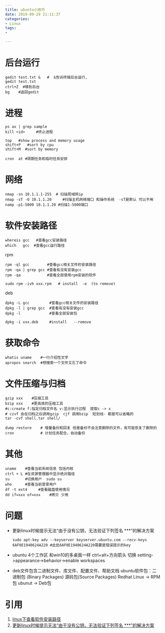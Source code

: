 ```yaml
---
title: ubuntu小技巧
date: 2019-09-29 21:11:37
categories:
- Linux
tags:
- 

---
```


# 后台运行
	gedit test.txt &   #  &告诉终端后台运行,
	gedit test.txt  
	ctrl+Z  #移到后台
	bg    #返回gedit
# 进程 
	ps ax | grep sample
	kill <id>     #终止进程

	top   #show process and memory usage
	shift+P   #sort by cpu
	shift+M  #sort by memory
	
	cron  at #周期任务和临时任务安排
# 网络
	nmap -sn 10.1.1.1-255  # 扫描局域网ip
	nmap -sT -O 10.1.1.20     #扫描主机网络端口 和操作系统  -sT是默认 可以不用
	namp -p1-5000 10.1.1.20 #扫描1-5000端口
	
# 软件安装路径
	whereis gcc   #查看gcc安装路径
	which   gcc  #查看gcc运行路径
rpm

	rpm -ql gcc        #查看gcc相关文件的安装路径
	rpm -qa | grep gcc #查看有没有安装gcc
	rpm -qa            #查看全部使用rpm安装的软件
	
	sudo rpm -ivh xxx.rpm   # install  -e  (to remove)
deb

    dpkg -L gcc         #查看gcc相关文件的安装路径
    dpkg -l | grep gcc  #查看有没有安装gcc
    dpkg -l             #查看全部安装包
    
    dpkg -i xxx.deb     #install   --remove
    
# 获取命令
    whatis uname    #一行介绍性文字
    apropos search  #想搜索一个文件又忘了命令  
    
# 文件压缩与归档

    gzip xxx    #压缩工具
    bzip xxx    #更高效的压缩工具
    #c:create f:指定归档文件名 v:显示执行过程  提取c -> x
    # czvf 会在归档之后调用gzip  cjf 调用bzip  短划线- 都是可以省略的
    tar -cvf shell.tar shell/   
    
    dump restore    # 增量备份和回复 但是备份不会注意删除的文件，有可能恢复了删除的
    cron            # 计划任务配合，自动备份          
# 其他
	uname    #查看当前系统信息 包括内核
	ctrl + L #在资源管理器中显示绝对路径
	su       #切换用户  sudo su
	who      #查看当前登录用户
	df -t ext4     #查看磁盘使用情况
	dd if=xxx of=xxx    #拷贝 少用
	
	
	
	
	
# 问题
- 更新linux时候提示无法“由于没有公钥，无法验证下列签名 ***”的解决方案

      sudo apt-key adv --keyserver keyserver.ubuntu.com --recv-keys 6AF0E1940624A220 #此处6AF0E1940624A220需要是错误提示的key  
	
- ubuntu 4个工作区 和win10的多桌面一样 ctrl+alt+方向箭头 切换 setting->appearance->behavior->enable workspaces

- deb文件包含二进制文件、库文件、配置文件、帮助文档
ubuntu软件包：二进制包 (Binary Packages)   源码包(Source Packages)
Redhat Linux  -> RPM包    ubunut -> Deb包

# 引用
1. [linux下查看软件安装路径](https://blog.csdn.net/liufuchun111/article/details/80402109)
2. [更新linux时候提示无法“由于没有公钥，无法验证下列签名 ***”的解决方案](https://blog.csdn.net/loovejava/article/details/21837935)